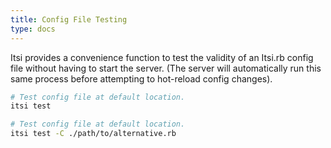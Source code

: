 ```yaml
---
title: Config File Testing
type: docs
---
```

Itsi provides a convenience function to test the validity of an Itsi.rb config file
without having to start the server. (The server will automatically run this same process before
attempting to hot-reload config changes).

```bash
# Test config file at default location.
itsi test
```

```bash
# Test config file at default location.
itsi test -C ./path/to/alternative.rb
```
